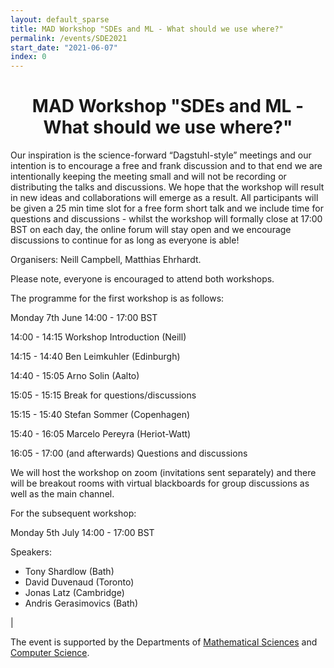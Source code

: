 ```yaml
---
layout: default_sparse
title: MAD Workshop "SDEs and ML - What should we use where?"
permalink: /events/SDE2021
start_date: "2021-06-07"
index: 0
---
```


<h1 style="text-align: center;" class="pb-2">MAD Workshop "SDEs and ML - What should we use where?"</h1>



Our inspiration is the science-forward “Dagstuhl-style” meetings and our intention is to encourage a free and frank discussion and to that end we are intentionally keeping the meeting small and will not be recording or distributing the talks and discussions. We hope that the workshop will result in new ideas and collaborations will emerge as a result. All participants will be given a 25 min time slot for a free form short talk and we include time for questions and discussions - whilst the workshop will formally close at 17:00 BST on each day, the online forum will stay open and we encourage discussions to continue for as long as everyone is able!

Organisers: Neill Campbell, Matthias Ehrhardt.

Please note, everyone is encouraged to attend both workshops.

The programme for the first workshop is as follows:

Monday 7th June 14:00 - 17:00 BST 

14:00 - 14:15 Workshop Introduction (Neill)

14:15 - 14:40 Ben Leimkuhler (Edinburgh)

14:40 - 15:05 Arno Solin (Aalto)

15:05 - 15:15 Break for questions/discussions

15:15 - 15:40 Stefan Sommer (Copenhagen)

15:40 - 16:05 Marcelo Pereyra (Heriot-Watt)

16:05 - 17:00 (and afterwards) Questions and discussions

We will host the workshop on zoom (invitations sent separately) and there will be breakout rooms with virtual blackboards for group discussions as well as the main channel.

For the subsequent workshop:

Monday 5th July 14:00 - 17:00 BST 

Speakers:

- Tony Shardlow (Bath)
- David Duvenaud (Toronto)
- Jonas Latz (Cambridge)
- Andris Gerasimovics (Bath)

|


The event is supported by the Departments of [Mathematical Sciences](https://www.bath.ac.uk/departments/department-of-mathematical-sciences/) and [Computer Science](https://www.bath.ac.uk/departments/department-of-computer-science/).
<!-- and by the [Institute for Mathematical Innovation](https://www.bath.ac.uk/research-institutes/institute-for-mathematical-innovation/) -->
